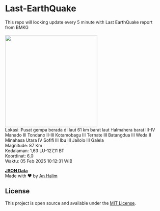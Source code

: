 # Last-EarthQuake
This repo will looking update every 5 minute with Last EarthQuake report from BMKG
<br>
<br>
<img src="undefined" width="300"/>
<br>
Lokasi: Pusat gempa berada di laut 61 km barat laut Halmahera barat  III-IV Manado III Tondano II-III Kotamobagu III Ternate III Batangdua III Weda II Minahasa Utara IV Sofifi III Ibu III Jailolo III Galela <br>
Magnitude: 87 Km <br>
Kedalaman: 1,63 LU-127,11 BT <br>
Koordinat: 6,0 <br>
Waktu: 05 Feb 2025 10:12:31 WIB <br>

<a href="./data/data.json">**JSON Data**</a>
<br>
Made with ❤️ by <a href="https://github.com/an-halim">An Halim</a>
## License

This project is open source and available under the [MIT License](LICENSE).
